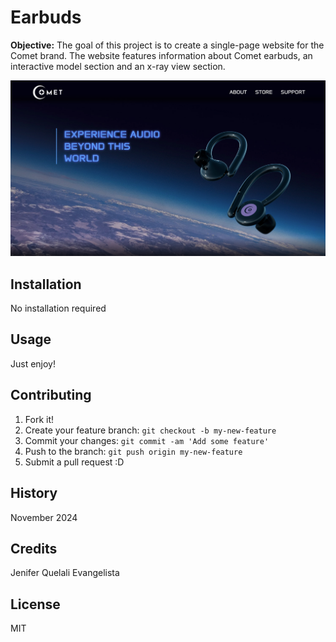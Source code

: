 # Earbuds

**Objective:** The goal of this project is to create a single-page website for the Comet brand. The website features information about Comet earbuds, an interactive model section and an x-ray view section.

![Website Photo](images/picture.png)

## Installation
No installation required

## Usage
Just enjoy!

## Contributing
1. Fork it!
2. Create your feature branch: `git checkout -b my-new-feature`
3. Commit your changes: `git commit -am 'Add some feature'`
4. Push to the branch: `git push origin my-new-feature`
5. Submit a pull request :D

## History
November 2024

## Credits
Jenifer Quelali Evangelista

## License
MIT
